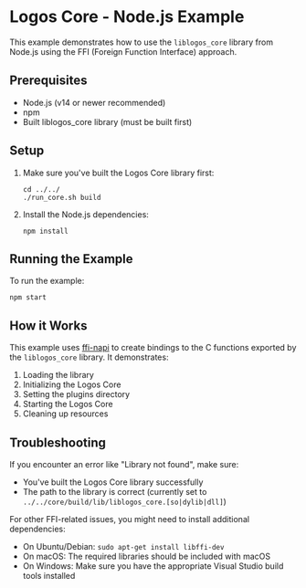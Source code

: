 # Logos Core - Node.js Example

This example demonstrates how to use the `liblogos_core` library from Node.js using the FFI (Foreign Function Interface) approach.

## Prerequisites

- Node.js (v14 or newer recommended)
- npm
- Built liblogos_core library (must be built first)

## Setup

1. Make sure you've built the Logos Core library first:
   ```
   cd ../../
   ./run_core.sh build
   ```

2. Install the Node.js dependencies:
   ```
   npm install
   ```

## Running the Example

To run the example:

```
npm start
```

## How it Works

This example uses [ffi-napi](https://github.com/node-ffi-napi/node-ffi-napi) to create bindings to the C functions exported by the `liblogos_core` library. It demonstrates:

1. Loading the library
2. Initializing the Logos Core
3. Setting the plugins directory
4. Starting the Logos Core
5. Cleaning up resources

## Troubleshooting

If you encounter an error like "Library not found", make sure:
- You've built the Logos Core library successfully
- The path to the library is correct (currently set to `../../core/build/lib/liblogos_core.[so|dylib|dll]`)

For other FFI-related issues, you might need to install additional dependencies:
- On Ubuntu/Debian: `sudo apt-get install libffi-dev`
- On macOS: The required libraries should be included with macOS
- On Windows: Make sure you have the appropriate Visual Studio build tools installed 